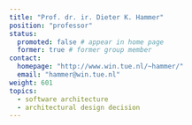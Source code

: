 ```yaml
---
title: "Prof. dr. ir. Dieter K. Hammer"
position: "professor"
status:
  promoted: false # appear in home page
  former: true # former group member
contact:
  homepage: "http://www.win.tue.nl/~hammer/"
  email: "hammer@win.tue.nl"
weight: 601
topics:
  - software architecture 
  - architectural design decision 
---
```

